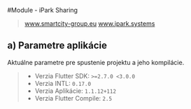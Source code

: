 #Module - iPark Sharing
> www.smartcity-group.eu
> www.ipark.systems

## a) Parametre aplikácie

Aktuálne parametre pre spustenie projektu a jeho kompilácie.

> - Verzia Flutter SDK: `>=2.7.0 <3.0.0`
> - Verzia INTL: `0.17.0`
> - Verzia Aplikácie: `1.1.12+112`
> - Verzia Flutter Compile: `2.5` 
